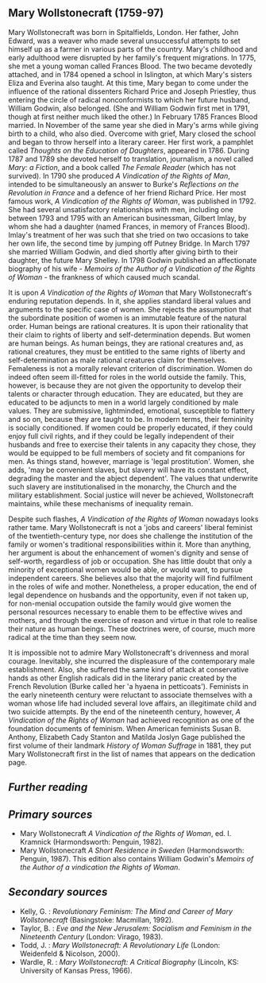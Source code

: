 ## **Mary Wollstonecraft (1759-97)**

Mary Wollstonecraft was born in Spitalfields, London. Her father, John Edward, was a weaver who made several unsuccessful attempts to set himself up as a farmer in various parts of the country. Mary's childhood and early adulthood were disrupted by her family's frequent migrations. In 1775, she met a young woman called Frances Blood. The two became devotedly attached, and in 1784 opened a school in Islington, at which Mary's sisters Eliza and Everina also taught. At this time, Mary began to come under the influence of the rational dissenters Richard Price and Joseph Priestley, thus entering the circle of radical nonconformists to which her future husband, William Godwin, also belonged. (She and William Godwin first met in 1791, though at first neither much liked the other.) In February 1785 Frances Blood married. In November of the same year she died in Mary's arms while giving birth to a child, who also died. Overcome with grief, Mary closed the school and began to throw herself into a literary career. Her first work, a pamphlet called *Thoughts on the Education of Daughters*, appeared in 1786. During 1787 and 1789 she devoted herself to translation, journalism, a novel called *Mary: a Fiction*, and a book called *The Female Reader* (which has not survived). In 1790 she produced *A Vindication of the Rights of Man*, intended to be simultaneously an answer to Burke's *Reflections on the Revolution in France* and a defence of her friend Richard Price. Her most famous work, *A Vindication of the Rights of Woman*, was published in 1792. She had several unsatisfactory relationships with men, including one between 1793 and 1795 with an American businessman, Gilbert Imlay, by whom she had a daughter (named Frances, in memory of Frances Blood). Imlay's treatment of her was such that she tried on two occasions to take her own life, the second time by jumping off Putney Bridge. In March 1797 she married William Godwin, and died shortly after giving birth to their daughter, the future Mary Shelley. In 1798 Godwin published an affectionate biography of his wife - *Memoirs of the Author of a Vindication of the Rights of Woman* - the frankness of which caused much scandal.

It is upon *A Vindication of the Rights of Woman* that Mary Wollstonecraft's enduring reputation depends. In it, she applies standard liberal values and arguments to the specific case of women. She rejects the assumption that the subordinate position of women is an immutable feature of the natural order. Human beings are rational creatures. It is upon their rationality that their claim to rights of liberty and self-determination depends. But women are human beings. As human beings, they are rational creatures and, as rational creatures, they must be entitled to the same rights of liberty and self-determination as male rational creatures claim for themselves. Femaleness is not a morally relevant criterion of discrimination. Women do indeed often seem ill-fitted for roles in the world outside the family. This, however, is because they are not given the opportunity to develop their talents or character through education. They are educated, but they are educated to be adjuncts to men in a world largely conditioned by male values. They are submissive, lightminded, emotional, susceptible to flattery and so on, because they are taught to be. In modern terms, their femininity is socially conditioned. If women could be properly educated, if they could enjoy full civil rights, and if they could be legally independent of their husbands and free to exercise their talents in any capacity they chose, they would be equipped to be full members of society and fit companions for men. As things stand, however, marriage is 'legal prostitution'. Women, she adds, 'may be convenient slaves, but slavery will have its constant effect, degrading the master and the abject dependent'. The values that underwrite such slavery are institutionalised in the monarchy, the Church and the military establishment. Social justice will never be achieved, Wollstonecraft maintains, while these mechanisms of inequality remain.

Despite such flashes, *A Vindication of the Rights of Woman* nowadays looks rather tame. Mary Wollstonecraft is not a 'jobs and careers' liberal feminist of the twentieth-century type, nor does she challenge the institution of the family or women's traditional responsibilities within it. More than anything, her argument is about the enhancement of women's dignity and sense of self-worth, regardless of job or occupation. She has little doubt that only a minority of exceptional women would be able, or would want, to pursue independent careers. She believes also that the majority will find fulfilment in the roles of wife and mother. Nonetheless, a proper education, the end of legal dependence on husbands and the opportunity, even if not taken up, for non-menial occupation outside the family would give women the personal resources necessary to enable them to be effective wives and mothers, and through the exercise of reason and virtue in that role to realise their nature as human beings. These doctrines were, of course, much more radical at the time than they seem now.

It is impossible not to admire Mary Wollstonecraft's drivenness and moral courage. Inevitably, she incurred the displeasure of the contemporary male establishment. Also, she suffered the same kind of attack at conservative hands as other English radicals did in the literary panic created by the French Revolution (Burke called her 'a hyaena in petticoats'). Feminists in the early nineteenth century were reluctant to associate themselves with a woman whose life had included several love affairs, an illegitimate child and two suicide attempts. By the end of the nineteenth century, however, *A Vindication of the Rights of Woman* had achieved recognition as one of the foundation documents of feminism. When American feminists Susan B. Anthony, Elizabeth Cady Stanton and Matilda Joslyn Gage published the first volume of their landmark *History of Woman Suffrage* in 1881, they put Mary Wollstonecraft first in the list of names that appears on the dedication page.

## *Further reading*

## *Primary sources*

- Mary Wollstonecraft *A Vindication of the Rights of Woman*, ed. I. Kramnick (Harmondsworth: Penguin, 1982).
- Mary Wollstonecraft *A Short Residence in Sweden* (Harmondsworth: Penguin, 1987). This edition also contains William Godwin's *Memoirs of the Author of a vindication the Rights of Woman*.

## *Secondary sources*

- Kelly, G. : *Revolutionary Feminism: The Mind and Career of Mary Wollstonecraft* (Basingstoke: Macmillan, 1992).
- Taylor, B. : *Eve and the New Jerusalem: Socialism and Feminism in the Nineteenth Century* (London: Virago, 1983).
- Todd, J. : *Mary Wollstonecraft: A Revolutionary Life* (London: Weidenfeld & Nicolson, 2000).
- Wardle, R. : *Mary Wollstonecraft: A Critical Biography* (Lincoln, KS: University of Kansas Press, 1966).